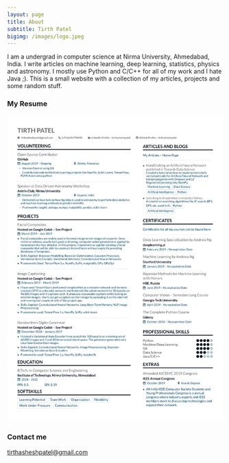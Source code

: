 ```yaml
---
layout: page
title: About
subtitle: Tirth Patel 
bigimg: /images/logo.jpeg
---
```


I am a undergrad in computer science at Nirma University, Ahmedabad, India. I write articles on machine learning, deep learning, statistics, physics and astronomy. I mostly use Python and C/C++ for all of my work and I hate Java ;). This is a small website with a collection of my articles, projects and some random stuff.

### My Resume

![Resume](/images/resume.svg)

### Contact me

[tirthasheshpatel@gmail.com](mailto:tirthasheshpatel@gmail.com)
